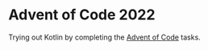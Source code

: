 # Advent of Code 2022

Trying out Kotlin by completing the [Advent of Code](https://adventofcode.com/2022) tasks.
